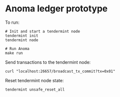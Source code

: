 # Anoma ledger prototype

To run:

```shell
# Init and start a tendermint node
tendermint init
tendermint node

# Run Anoma
make run
```

Send transactions to the tendermint node:

```shell
curl "localhost:26657/broadcast_tx_commit?tx=0x01"
```

Reset tendermint node state:

```shell
tendermint unsafe_reset_all
```
